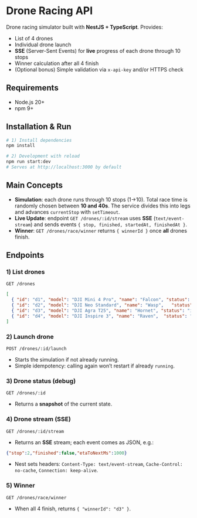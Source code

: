 # Drone Racing API

Drone racing simulator built with **NestJS + TypeScript**. Provides:

* List of 4 drones
* Individual drone launch
* **SSE** (Server-Sent Events) for **live** progress of each drone through 10 stops
* Winner calculation after all 4 finish
* (Optional bonus) Simple validation via `x-api-key` and/or HTTPS check

## Requirements

* Node.js 20+
* npm 9+


## Installation & Run

```bash
# 1) Install dependencies
npm install

# 2) Development with reload
npm run start:dev
# Serves at http://localhost:3000 by default
```

## Main Concepts

* **Simulation**: each drone runs through 10 stops (1→10). Total race time is randomly chosen between **10 and 40s**. The service divides this into legs and advances `currentStop` with `setTimeout`.
* **Live Update**: endpoint `GET /drones/:id/stream` uses **SSE** (`text/event-stream`) and sends events `{ stop, finished, startedAt, finishedAt }`.
* **Winner**: `GET /drones/race/winner` returns `{ winnerId }` once **all** drones finish.


## Endpoints

### 1) List drones

`GET /drones`

```json
[
  { "id": "d1", "model": "DJI Mini 4 Pro", "name": "Falcon", "status": "idle", "currentStop": 1 },
  { "id": "d2", "model": "DJI Neo Standard", "name": "Wasp",   "status": "idle", "currentStop": 1 },
  { "id": "d3", "model": "DJI Agra T25", "name": "Hornet", "status": "idle", "currentStop": 1 },
  { "id": "d4", "model": "DJI Inspire 3", "name": "Raven",  "status": "idle", "currentStop": 1 }
]
```

### 2) Launch drone

`POST /drones/:id/launch`

* Starts the simulation if not already running.
* Simple idempotency: calling again won’t restart if already `running`.

### 3) Drone status (debug)

`GET /drones/:id`

* Returns a **snapshot** of the current state.

### 4) Drone stream (SSE)

`GET /drones/:id/stream`

* Returns an **SSE** stream; each event comes as JSON, e.g.:

```json
{"stop":2,"finished":false,"etaToNextMs":1000}
```

* Nest sets headers: `Content-Type: text/event-stream`, `Cache-Control: no-cache`, `Connection: keep-alive`.

### 5) Winner

`GET /drones/race/winner`

* When all 4 finish, returns `{ "winnerId": "d3" }`.
